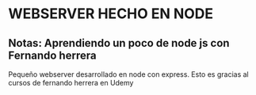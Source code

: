 # WEBSERVER HECHO EN NODE

## Notas: Aprendiendo un poco de node js con Fernando herrera

Pequeño webserver desarrollado en node con express. Esto es gracias al 
cursos de fernando herrera en Udemy